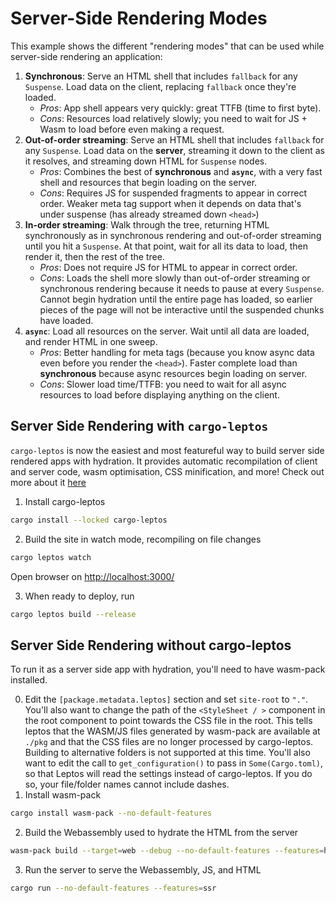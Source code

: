 # Server-Side Rendering Modes

This example shows the different "rendering modes" that can be used while server-side 
rendering an application:
1. **Synchronous**: Serve an HTML shell that includes `fallback` for any `Suspense`. Load data on the client, replacing `fallback` once they're loaded.
     - *Pros*: App shell appears very quickly: great TTFB (time to first byte).
     - *Cons*: Resources load relatively slowly; you need to wait for JS + Wasm to load before even making a request.
 2. **Out-of-order streaming**: Serve an HTML shell that includes `fallback` for any `Suspense`. Load data on the **server**, streaming it down to the client as it resolves, and streaming down HTML for `Suspense` nodes.
     - *Pros*: Combines the best of **synchronous** and **`async`**, with a very fast shell and resources that begin loading on the server.
     - *Cons*: Requires JS for suspended fragments to appear in correct order. Weaker meta tag support when it depends on data that's under suspense (has already streamed down `<head>`)
 3. **In-order streaming**: Walk through the tree, returning HTML synchronously as in synchronous rendering and out-of-order streaming until you hit a `Suspense`. At that point, wait for all its data to load, then render it, then the rest of the tree.
     - *Pros*: Does not require JS for HTML to appear in correct order.
     - *Cons*: Loads the shell more slowly than out-of-order streaming or synchronous rendering because it needs to pause at every `Suspense`. Cannot begin hydration until the entire page has loaded, so earlier pieces
       of the page will not be interactive until the suspended chunks have loaded.
 4. **`async`**: Load all resources on the server. Wait until all data are loaded, and render HTML in one sweep.
     - *Pros*: Better handling for meta tags (because you know async data even before you render the `<head>`). Faster complete load than **synchronous** because async resources begin loading on server.
     - *Cons*: Slower load time/TTFB: you need to wait for all async resources to load before displaying anything on the client.

## Server Side Rendering with `cargo-leptos`
`cargo-leptos` is now the easiest and most featureful way to build server side rendered apps with hydration. It provides automatic recompilation of client and server code, wasm optimisation, CSS minification, and more! Check out more about it [here](https://github.com/akesson/cargo-leptos)

1. Install cargo-leptos
```bash
cargo install --locked cargo-leptos
``` 
2. Build the site in watch mode, recompiling on file changes
```bash
cargo leptos watch
```

Open browser on [http://localhost:3000/](http://localhost:3000/)

3. When ready to deploy, run
```bash
cargo leptos build --release
```

## Server Side Rendering without cargo-leptos
To run it as a server side app with hydration, you'll need to have wasm-pack installed.

0. Edit the `[package.metadata.leptos]` section and set `site-root` to `"."`. You'll also want to change the path of the `<StyleSheet / >` component in the root component to point towards the CSS file in the root. This tells leptos that the WASM/JS files generated by wasm-pack are available at `./pkg` and that the CSS files are no longer processed by cargo-leptos. Building to alternative folders is not supported at this time. You'll also want to edit the call to `get_configuration()` to pass in `Some(Cargo.toml)`, so that Leptos will read the settings instead of cargo-leptos. If you do so, your file/folder names cannot include dashes.
1. Install wasm-pack
```bash
cargo install wasm-pack --no-default-features 
```
2. Build the Webassembly used to hydrate the HTML from the server
```bash
wasm-pack build --target=web --debug --no-default-features --features=hydrate
```
3. Run the server to serve the Webassembly, JS, and HTML 
```bash
cargo run --no-default-features --features=ssr
```


